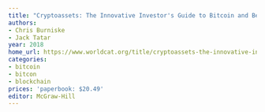 ```yaml
---
title: "Cryptoassets: The Innovative Investor's Guide to Bitcoin and Beyond"
authors:
- Chris Burniske
- Jack Tatar
year: 2018
home_url: https://www.worldcat.org/title/cryptoassets-the-innovative-investors-guide-to-bitcoin-and-beyond/oclc/1007309389
categories:
- bitcoin
- bitcon
- blockchain
prices: 'paperbook: $20.49'
editor: McGraw-Hill
---
```



